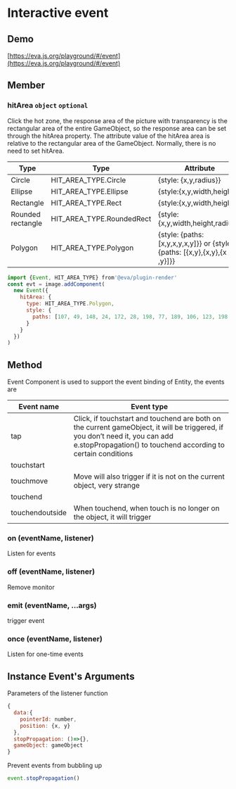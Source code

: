 # Interactive event

## Demo

[https://eva.js.org/playground/#/event](https://eva.js.org/playground/#/event)

## Member

### hitArea `object` `optional`

Click the hot zone, the response area of ​​the picture with transparency is the rectangular area of ​​the entire GameObject, so the response area can be set through the hitArea property.
The attribute value of the hitArea area is relative to the rectangular area of ​​the GameObject.
Normally, there is no need to set hitArea.

| Type | **Type** | **Attribute** |
| -------- | ------------------------- | ----------------------------- |
| Circle | HIT_AREA_TYPE.Circle | {style: {x,y,radius}} |
| Ellipse | HIT_AREA_TYPE.Ellipse | {style:{x,y,width,height}} |
| Rectangle | HIT_AREA_TYPE.Rect | {style:{x,y,width,height}} |
| Rounded rectangle | HIT_AREA_TYPE.RoundedRect | {style:{x,y,width,height,radius}} |
| Polygon | HIT_AREA_TYPE.Polygon | {style: {paths: [x,y,x,y,x,y]}} or {style: {paths: [{x,y},{x,y},{x ,y}]}} |

```js
import {Event, HIT_AREA_TYPE} from'@eva/plugin-render'
const evt = image.addComponent(
  new Event({
    hitArea: {
      type: HIT_AREA_TYPE.Polygon,
      style: {
        paths: [107, 49, 148, 24, 172, 28, 198, 77, 189, 106, 123, 198, 71, 180, 10, 80, 34, 32, 90, 37]
      }
    }
  })
)
```

## Method

Event Component is used to support the event binding of Entity, the events are

| Event name | Event type |
| --------------- | -------------------------- |
| tap | Click, if touchstart and touchend are both on the current gameObject, it will be triggered, if you don’t need it, you can add e.stopPropagation() to touchend according to certain conditions |
| touchstart | |
| touchmove | Move will also trigger if it is not on the current object, very strange |
| touchend | |
| touchendoutside | When touchend, when touch is no longer on the object, it will trigger |

### on (eventName, listener)

Listen for events

### off (eventName, listener)

Remove monitor

### emit (eventName, ...args)

trigger event

### once (eventName, listener)

Listen for one-time events

## Instance Event's Arguments

Parameters of the listener function

```js
{
  data:{
    pointerId: number,
    position: {x, y}
  },
  stopPropagation: ()=>{},
  gameObject: gameObject
}
```

Prevent events from bubbling up

```js
event.stopPropagation()
```

<br/>
<br/>
<br/>
<br/>
<br/>